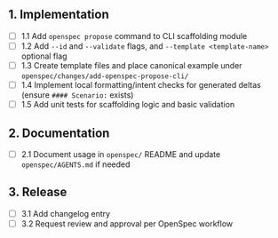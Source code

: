 ## 1. Implementation
- [ ] 1.1 Add `openspec propose` command to CLI scaffolding module
- [ ] 1.2 Add `--id` and `--validate` flags, and `--template <template-name>` optional flag
- [ ] 1.3 Create template files and place canonical example under `openspec/changes/add-openspec-propose-cli/`
- [ ] 1.4 Implement local formatting/intent checks for generated deltas (ensure `#### Scenario:` exists)
- [ ] 1.5 Add unit tests for scaffolding logic and basic validation

## 2. Documentation
- [ ] 2.1 Document usage in `openspec/` README and update `openspec/AGENTS.md` if needed

## 3. Release
- [ ] 3.1 Add changelog entry
- [ ] 3.2 Request review and approval per OpenSpec workflow

